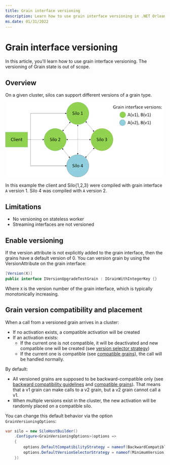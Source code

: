 ```yaml
---
title: Grain interface versioning
description: Learn how to use grain interface versioning in .NET Orleans.
ms.date: 01/31/2022
---
```


# Grain interface versioning

In this article, you'll learn how to use grain interface versioning. The versioning of Grain state is out of scope.

## Overview

On a given cluster, silos can support different versions of a grain type.

![Cluster with different versions of a grain](version.png)

In this example the client and Silo{1,2,3} were compiled with grain interface `A` version 1. Silo 4 was compiled with `A` version 2.

## Limitations

- No versioning on stateless worker
- Streaming interfaces are not versioned

## Enable versioning

If the version attribute is not explicitly added to the grain interface, then the grains have a default version of 0. You can version grain by using the VersionAttribute on the grain interface:

```csharp
[Version(X)]
public interface IVersionUpgradeTestGrain : IGrainWithIntegerKey {}
```

Where `X` is the version number of the grain interface, which is typically monotonically increasing.

## Grain version compatibility and placement

When a call from a versioned grain arrives in a cluster:

- If no activation exists, a compatible activation will be created
- If an activation exists:
  - If the current one is not compatible, it will be deactivated and new compatible one will be created (see [version selector strategy](version_selector_strategy.md))
  - If the current one is compatible (see [compatible grains](compatible_grains.md)), the call will be handled normally.

By default:

- All versioned grains are supposed to be backward-compatible only (see [backward compatibility guidelines](backward_compatibility_guidelines.md) and [compatible grains](compatible_grains.md)). That means that a v1 grain can make calls to a v2 grain, but a v2 grain cannot call a v1.
- When multiple versions exist in the cluster, the new activation will be randomly placed on a compatible silo.

You can change this default behavior via the option `GrainVersioningOptions`:

```csharp
var silo = new SiloHostBuilder()
    .Configure<GrainVersioningOptions>(options => 
    {
        options.DefaultCompatibilityStrategy = nameof(BackwardCompatible);
        options.DefaultVersionSelectorStrategy = nameof(MinimumVersion);
    })
```

